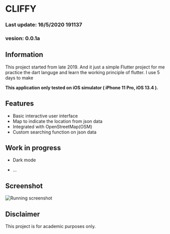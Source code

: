 
# CLIFFY
### Last update: 16/5/2020 191137
### vesion: 0.0.1a

  
## Information

This project started from late 2019. And it just a simple Flutter project for me practice the dart languge and learn the working principle of flutter. I use 5 days to make 

**This application only tested on iOS simulator ( iPhone 11 Pro, iOS 13.4 ).**

  

## Features

* Basic interactive user interface
* Map to indicate the location from json data
* Integrated with OpenStreetMap(OSM)
* Custom searching function on json data

  

## Work in progress

* Dark mode

* ...

  

## Screenshot
![Running screenshot](https://upload.cc/i1/2020/05/19/gmrGSu.gif)
  
  
  

## Disclaimer

This project is for academic purposes only.